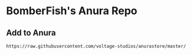 # BomberFish's Anura Repo

## Add to Anura
`https://raw.githubusercontent.com/voltage-studios/anurastore/master/`
